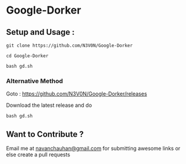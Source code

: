 # Google-Dorker

## Setup and Usage :

`git clone https://github.com/N3V0N/Google-Dorker`

`cd Google-Dorker`

`bash gd.sh`

### Alternative Method

Goto : https://github.com/N3V0N/Google-Dorker/releases

Download the latest release and do

`bash gd.sh` 


## Want to Contribute ?

Email me at <navanchauhan@gmail.com> for submitting awesome links or else create a pull requests
